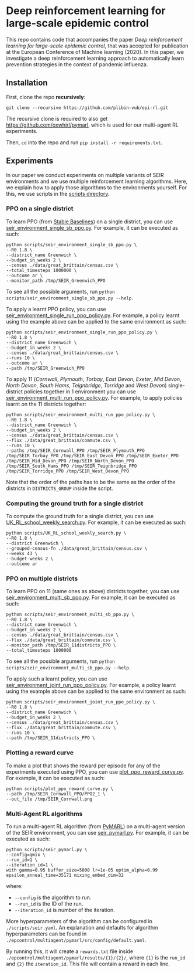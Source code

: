 # Deep reinforcement learning for large-scale epidemic control

This repo contains code that accompanies the paper _Deep reinforcement learning for large-scale epidemic control_, that was accepted for publication at the European Conference of Machine learning (2020). In this paper, we investigate a deep reinforcement learning approach to automatically learn prevention strategies in the context of pandemic influenza.

## Installation

First, clone the repo **recursively**:

```shell
git clone --recursive https://github.com/plibin-vub/epi-rl.git
```

The recursive clone is required to also get <https://github.com/oxwhirl/pymarl>, which is used for our multi-agent RL experiments.

Then, `cd` into the repo and run `pip install -r requirements.txt`.

## Experiments

In our paper we conduct experiments on multiple variants of SEIR environments and we use multiple reinforcement learning algorithms. Here, we explain how to apply those algorithms to the environments yourself. For this, we use scripts in the [scripts directory](./scripts).

### PPO on a single district

To learn PPO (from [Stable Baselines](https://github.com/hill-a/stable-baselines)) on a single district, you can use [seir\_environment\_single\_sb\_ppo.py](./scripts/seir_environment_single_sb_ppo.py). For example, it can be executed as such:

```shell
python scripts/seir_environment_single_sb_ppo.py \
--R0 1.8 \
--district_name Greenwich \
--budget_in_weeks 2 \
--census ./data/great_brittain/census.csv \
--total_timesteps 1000000 \
--outcome ar \
--monitor_path /tmp/SEIR_Greenwich_PPO
```

To see all the possible arguments, run `python scripts/seir_environment_single_sb_ppo.py --help`.

To apply a learnt PPO policy, you can use [seir\_environment\_single\_run\_ppo\_policy.py](./scripts/seir_environment_single_run_ppo_policy.py). For example, a policy learnt using the example above can be applied to the same environment as such:

```shell
python scripts/seir_environment_single_run_ppo_policy.py \
--R0 1.8 \
--district_name Greenwich \
--budget_in_weeks 2 \
--census ./data/great_brittain/census.csv \
--runs 10 \
--outcome ar \
--path /tmp/SEIR_Greenwich_PPO
```

To apply 11 (_Cornwall_, _Plymouth_, _Torbay_, _East Devon_, _Exeter_, _Mid Devon_, _North Devon_, _South Hams_, _Teignbridge_, _Torridge_ and _West Devon_) single-district policies together in 1 environment you can use [seir\_environment\_multi\_run\_ppo\_policy.py](./scripts/seir_environment_multi_run_ppo_policy.py). For example, to apply policies learnt on the 11 districts together:

```shell
python scripts/seir_environment_multi_run_ppo_policy.py \
--R0 1.8 \
--district_name Greenwich \
--budget_in_weeks 2 \
--census ./data/great_brittain/census.csv \
--flux ./data/great_brittain/commute.csv \
--runs 10 \
--paths /tmp/SEIR_Cornwall_PPO /tmp/SEIR_Plymouth_PPO /tmp/SEIR_Torbay_PPO /tmp/SEIR_East_Devon_PPO /tmp/SEIR_Exeter_PPO /tmp/SEIR_Mid_Devon_PPO /tmp/SEIR_North_Devon_PPO /tmp/SEIR_South_Hams_PPO /tmp/SEIR_Teignbridge_PPO /tmp/SEIR_Torridge_PPO /tmp/SEIR_West_Devon_PPO
```

Note that the order of the paths has to be the same as the order of the districts in `DISTRICTS_GROUP` inside the script.

### Computing the ground truth for a single district

To compute the ground truth for a single district, you can use [UK\_RL\_school\_weekly\_search.py](./scripts/UK_RL_school_weekly_search.py). For example, it can be executed as such:

```shell
python scripts/UK_RL_school_weekly_search.py \
--R0 1.8 \
--district Greenwich \
--grouped-census-fn ./data/great_brittain/census.csv \
--weeks 43 \
--budget-weeks 2 \
--outcome ar
```

### PPO on multiple districts

To learn PPO on 11 (same ones as above) districts together, you can use [seir\_environment\_multi\_sb\_ppo.py](./scripts/seir_environment_multi_sb_ppo.py). For example, it can be executed as such:

```shell
python scripts/seir_environment_multi_sb_ppo.py \
--R0 1.8 \
--district_name Greenwich \
--budget_in_weeks 2 \
--census ./data/great_brittain/census.csv \
--flux ./data/great_brittain/commute.csv \
--monitor_path /tmp/SEIR_11districts_PPO \
--total_timesteps 1000000
```

To see all the possible arguments, run `python scripts/seir_environment_multi_sb_ppo.py --help`.

To apply such a learnt policy, you can use [seir\_environment\_joint\_run\_ppo\_policy.py](./scripts/seir_environment_joint_run_ppo_policy.py). For example, a policy learnt using the example above can be applied to the same environment as such:

```shell
python scripts/seir_environment_joint_run_ppo_policy.py \
--R0 1.8 \
--district_name Greenwich \
--budget_in_weeks 2 \
--census ./data/great_brittain/census.csv \
--flux ./data/great_brittain/commute.csv \
--runs 10 \
--path /tmp/SEIR_11districts_PPO \
```

### Plotting a reward curve

To make a plot that shows the reward per episode for any of the experiments executed using PPO, you can use [plot\_ppo\_reward\_curve.py](./scripts/plot_ppo_reward_curve.py). For example, it can be executed as such:

```shell
python scripts/plot_ppo_reward_curve.py \
--path /tmp/SEIR_Cornwall_PPO/PPO2_1 \
--out_file /tmp/SEIR_Cornwall.png
```

### Multi-Agent RL algorithms

To run a multi-agent RL algorithm (from [PyMARL](https://github.com/oxwhirl/pymarl)) on a multi-agent version of the SEIR environment, you can use [seir\_pymarl.py](./scripts/seir_pymarl.py). For example, it can be executed as such:

```shell
python scripts/seir_pymarl.py \
--config=qmix \
--run_id=1 \
--iteration_id=1 \
with gamma=0.95 buffer_size=5000 lr=1e-05 optim_alpha=0.99 epsilon_anneal_time=35171 mixing_embed_dim=32
```

where:

- `--config` is the algorithm to run.
- `--run_id` is the ID of the run.
- `--iteration_id` is  number of the iteration.

More hyperparameters of the algorithm can be configured in `./scripts/seir.yaml`. An explanation and defaults for algorithm hyperparameters can be found in `./epcontrol/multiagent/pymarl/src/config/default.yaml`.

By running this, it will create a `rewards.txt` file inside `./epcontrol/multiagent/pymarl/results/{1}/{2}/`, where `{1}` is the `run_id` and `{2}` the `iteration_id`. This file will contain a reward in each line.
